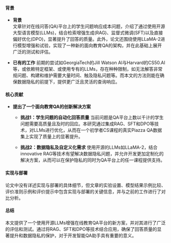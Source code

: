 #### 背景
- **背景**       
    文章针对在线问答(QA)平台上的学生问题响应成本问题，介绍了通过使用开源大型语言模型(LLMs)，结合检索增强生成(RAG)、监督式微调(SFT)以及直接偏好优化(DPO)，显著提升了回答的质量。此外，论文还围绕使用LLaMA-2进行模型增强和试验，实现了一种新的面向教育QA的架构，并在此基础上展开广泛的测试和评估。

- **已有的工作**
    前期的尝试如GeorgiaTech的Jill Watson AI与Harvard的CS50.AI等，或依赖特定框架、或使用专有的LLMs，存在种种限制，如无法解答非常规问题、构建和维护需要大量时间、触及隐私问题等。而本文的方法则能在确保数据隐私的前提下，提供更广泛且灵活的查询响应。

#### 核心贡献
- **提出了一个面向教育QA的创新解决方案**
    - **挑战1：学生问题的自动化回答质量**
        当前问题是QA平台上数以千计的学生问题需要高质量且及时的回应。本研究通过集成RAG、SFT和DPO等技术，对LLMs进行优化，从而在一个初学者CS课程的真实Piazza QA数据集上实现了质量上的显著提升。

    - **挑战2：数据隐私及自定义化需求**
        使用开源的LLMs如LLaMA-2，结合innovative RAG等技术有望解决数据隐私问题，并允许开发更加定制化的解决方案，从而可以在保护隐私的同时为QA平台上的任一课程提供支持。

#### 实现与部署
论文中没有详述实现与部署的具体细节，但文章的实验设置、模型结果示例比较、评价准则示例和评价提示中包含实现与部署的关键信息，并与之前的工作进行了对比分析。

#### 总结
本文提供了一个使用开源LLMs增强在线教育QA平台的新方案，并对其进行了广泛的评估和测试。通过将RAG、SFT和DPO等技术结合应用，确保了回答质量的显著提升和数据隐私的保护，对于开发智能QA助手具有重要的意义。